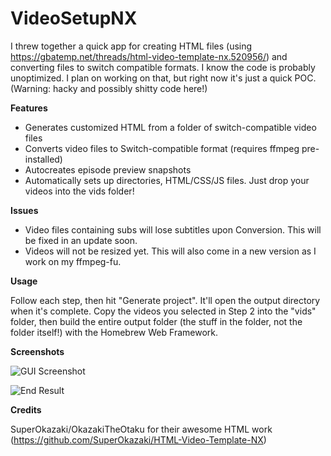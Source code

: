# VideoSetupNX

I threw together a quick app for creating HTML files (using https://gbatemp.net/threads/html-video-template-nx.520956/) and converting files to switch compatible formats. I know the code is probably unoptimized. I plan on working on that, but right now it's just a quick POC. (Warning: hacky and possibly shitty code here!)

__Features__
- Generates customized HTML from a folder of switch-compatible video files
- Converts video files to Switch-compatible format (requires ffmpeg pre-installed)
- Autocreates episode preview snapshots
- Automatically sets up directories, HTML/CSS/JS files. Just drop your videos into the vids folder!

__Issues__
- Video files containing subs will lose subtitles upon Conversion. This will be fixed in an update soon.
- Videos will not be resized yet. This will also come in a new version as I work on my ffmpeg-fu.

__Usage__

Follow each step, then hit "Generate project". It'll open the output directory when it's complete. Copy the videos you selected in Step 2 into the "vids" folder, then build the entire output folder (the stuff in the folder, not the folder itself!) with the Homebrew Web Framework.

__Screenshots__

![GUI Screenshot](http://aida.moe/share/vXWH.png)

![End Result](http://aida.moe/share/I3rd.png)

__Credits__

SuperOkazaki/OkazakiTheOtaku for their awesome HTML work (https://github.com/SuperOkazaki/HTML-Video-Template-NX)

